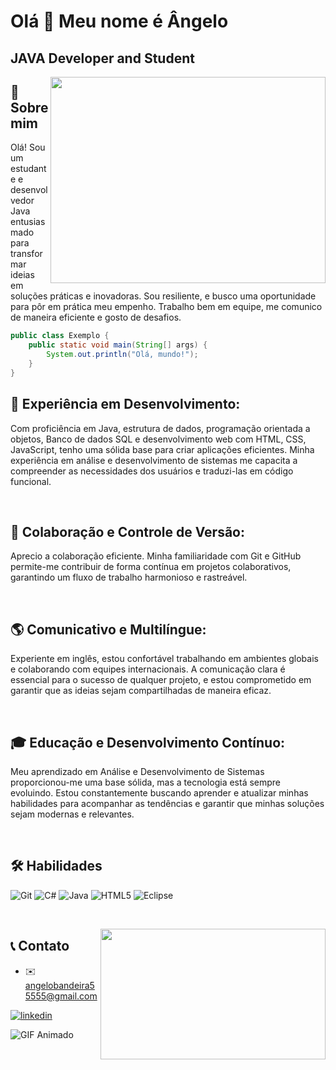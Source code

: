 Olá 👋 Meu nome é Ângelo
=======================

JAVA Developer and Student
------------
<p>
<img src="https://raw.githubusercontent.com/abhisheknaiidu/abhisheknaiidu/master/code.gif" width="440" height="330" align="right"/>
    
## 🚀 Sobre mim
Olá! Sou um estudante e desenvolvedor Java entusiasmado para transformar ideias em soluções práticas e inovadoras. Sou resiliente, e busco uma oportunidade para pôr em prática meu empenho. Trabalho bem em equipe, me comunico de maneira eficiente e gosto de desafios.

```java
public class Exemplo {
    public static void main(String[] args) {
        System.out.println("Olá, mundo!");
    }
}
```
 
</p>

## 💼 Experiência em Desenvolvimento:
Com proficiência em Java, estrutura de dados, programação orientada a objetos, Banco de dados SQL e desenvolvimento web com HTML, CSS, JavaScript, tenho uma sólida base para criar aplicações eficientes. Minha experiência em análise e desenvolvimento de sistemas me capacita a compreender as necessidades dos usuários e traduzi-las em código funcional.

&nbsp;
## 🔗 Colaboração e Controle de Versão:
Aprecio a colaboração eficiente. Minha familiaridade com Git e GitHub permite-me contribuir de forma contínua em projetos colaborativos, garantindo um fluxo de trabalho harmonioso e rastreável.

&nbsp;
## 🌎 Comunicativo e Multilíngue:
Experiente em inglês, estou confortável trabalhando em ambientes globais e colaborando com equipes internacionais. A comunicação clara é essencial para o sucesso de qualquer projeto, e estou comprometido em garantir que as ideias sejam compartilhadas de maneira eficaz.

&nbsp;
## 🎓 Educação e Desenvolvimento Contínuo:
Meu aprendizado em Análise e Desenvolvimento de Sistemas proporcionou-me uma base sólida, mas a tecnologia está sempre evoluindo. Estou constantemente buscando aprender e atualizar minhas habilidades para acompanhar as tendências e garantir que minhas soluções sejam modernas e relevantes.

&nbsp;
## 🛠 Habilidades
![Git](https://img.shields.io/badge/git-%23F05033.svg?style=for-the-badge&logo=git&logoColor=white)
![C#](https://img.shields.io/badge/c%23-%23239120.svg?style=for-the-badge&logo=c-sharp&logoColor=white)
![Java](https://img.shields.io/badge/java-%23ED8B00.svg?style=for-the-badge&logo=openjdk&logoColor=white) 
![HTML5](https://img.shields.io/badge/html5-%23E34F26.svg?style=for-the-badge&logo=html5&logoColor=white)
![Eclipse](https://img.shields.io/badge/Eclipse-FE7A16.svg?style=for-the-badge&logo=Eclipse&logoColor=white)

&nbsp;

<img src="https://media.tenor.com/1Wi0B03o12MAAAAC/steinsgate-thumbs-up.gif" width="360" height="209" align="right"/>

## 📞 Contato
* ✉️   [angelobandeira55555@gmail.com](mailto:angelobandeira55555@gmail.com)

[![linkedin](https://img.shields.io/badge/linkedin-0A66C2?style=for-the-badge&logo=linkedin&logoColor=white)](https://www.linkedin.com/in/angelobages/)

![GIF Animado](https://raw.githubusercontent.com/mayhemantt/mayhemantt/Update/svg/Bottom.svg)
